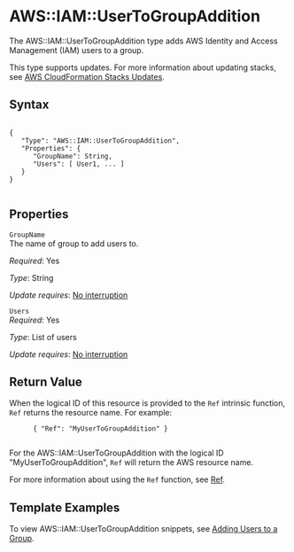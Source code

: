 AWS::IAM::UserToGroupAddition
=============================

The AWS::IAM::UserToGroupAddition type adds AWS Identity and Access Management (IAM) users to a group.

This type supports updates. For more information about updating stacks, see [AWS CloudFormation Stacks Updates](using-cfn-updating-stacks.html "AWS CloudFormation Stacks Updates").

Syntax
------

``` {.programlisting}
      
{
   "Type": "AWS::IAM::UserToGroupAddition",
   "Properties": {
      "GroupName": String,
      "Users": [ User1, ... ]
   }
}     
    
```

Properties
----------

 `GroupName`   
The name of group to add users to.

*Required*: Yes

*Type*: String

*Update requires*: [No interruption](using-cfn-updating-stacks-update-behaviors.html#update-no-interrupt)

 `Users`   
*Required*: Yes

*Type*: List of users

*Update requires*: [No interruption](using-cfn-updating-stacks-update-behaviors.html#update-no-interrupt)

Return Value
------------

When the logical ID of this resource is provided to the `Ref` intrinsic function, `Ref` returns the resource name. For example:

``` {.programlisting}
      { "Ref": "MyUserToGroupAddition" }
    
```

For the AWS::IAM::UserToGroupAddition with the logical ID "MyUserToGroupAddition", `Ref` will return the AWS resource name.

For more information about using the `Ref` function, see [Ref](intrinsic-function-reference-ref.html "Ref").

Template Examples
-----------------

To view AWS::IAM::UserToGroupAddition snippets, see [Adding Users to a Group](quickref-iam.html#scenario-iam-addusertogroup "Adding Users to a Group").

